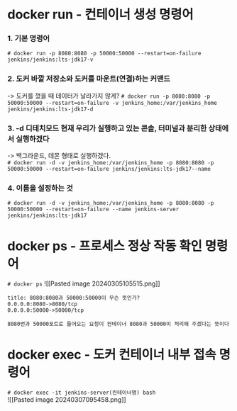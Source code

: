 # docker run - 컨테이너 생성 명령어
### 1.  기본 명령어
`# docker run -p 8080:8080 -p 50000:50000 --restart=on-failure jenkins/jenkins:lts-jdk17-v`  
### 2. 도커 바깥 저장소와 도커를 마운트(연결)하는 커맨드
-> 도커를 껐을 때 데이터가 날라가지 않게?
`# docker run -p 8080:8080 -p 50000:50000 --restart=on-failure -v jenkins_home:/var/jenkins_home jenkins/jenkins:lts-jdk17-d` 

### 3. -d 디테치모드 현재 우리가 실행하고 있는 콘솔, 터미널과 분리한 상태에서 실행하겠다
-> 백그라운드, 데몬 형태로 실행하겠다.  
`# docker run -d -v jenkins_home:/var/jenkins_home -p 8080:8080 -p 50000:50000 --restart=on-failure jenkins/jenkins:lts-jdk17--name`

### 4. 이름을 설정하는 것  
`# docker run -d -v jenkins_home:/var/jenkins_home -p 8080:8080 -p 50000:50000 --restart=on-failure --name jenkins-server jenkins/jenkins:lts-jdk17` 

# docker ps - 프로세스 정상 작동 확인 명령어
`# docker ps`
![[Pasted image 20240305105515.png]]
```ad-note
title: 8080:8080과 50000:50000이 무슨 뜻인가?
0.0.0.0:8080->8080/tcp  
0.0.0.0:50000->50000/tcp  

8080번과 50000포트로 들어오는 요청이 컨테이너 8080과 50000이 처리해 주겠다는 뜻이다
```

# docker exec - 도커 컨테이너 내부 접속 명령어
`# docker exec -it jenkins-server(컨테이너명) bash`  
![[Pasted image 20240307095458.png]]